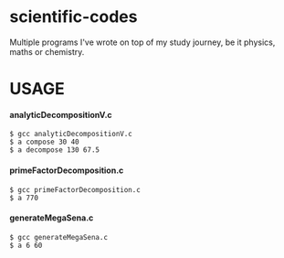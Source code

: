 <!-- Index -->
# scientific-codes
Multiple programs I've wrote on top of my study journey, be it physics, maths or chemistry.
<!-- Usage -->
# USAGE
#### analyticDecompositionV.c
`$ gcc analyticDecompositionV.c`<br>
`$ a compose 30 40`<br>
`$ a decompose 130 67.5`<br>
#### primeFactorDecomposition.c
`$ gcc primeFactorDecomposition.c`<br>
`$ a 770`<br>
#### generateMegaSena.c
`$ gcc generateMegaSena.c`<br>
`$ a 6 60`<br>